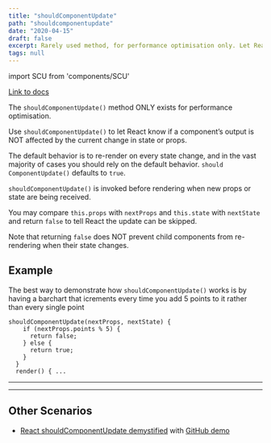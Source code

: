 ```yaml
---
title: "shouldComponentUpdate"
path: "shouldcomponentupdate"
date: "2020-04-15"
draft: false
excerpt: Rarely used method, for performance optimisation only. Let React know if a component’s output is NOT affected by the current change in state or props.
tags: null
---
```


import SCU from 'components/SCU'

[Link to docs](https://reactjs.org/docs/react-component.html#shouldcomponentupdate)

The `shouldComponentUpdate()` method ONLY exists for performance optimisation.

Use `shouldComponentUpdate()` to let React know if a component’s output is NOT affected by the current change in state or props.

The default behavior is to re-render on every state change, and in the vast majority of cases you should rely on the default behavior. `should ComponentUpdate()` defaults to `true`.

`shouldComponentUpdate()` is invoked before rendering when new props or state are being received.

You may compare `this.props` with `nextProps` and `this.state` with `nextState` and return `false` to tell React the update can be skipped.

Note that returning `false` does NOT prevent child components from re-rendering when their state changes.

## Example

The best way to demonstrate how `shouldComponentUpdate()` works is by having a barchart that icrements every time you add 5 points to it rather than every single point

```
shouldComponentUpdate(nextProps, nextState) {
    if (nextProps.points % 5) {
      return false;
    } else {
      return true;
    }
  }
  render() { ...
```

---

<SCU />

---

## Other Scenarios

- [React shouldComponentUpdate demystified](https://www.freecodecamp.org/news/react-shouldcomponentupdate-demystified-c5d323099ef6/) with [GitHub demo](https://github.com/jpdelima/react-should-component-update-demystified)
